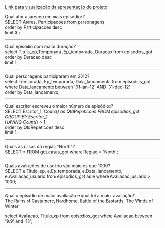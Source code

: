 [Link para visualização da apresentação do projeto](https://www.canva.com/design/DAFbxA7mwsw/cFhP-ZCdNYL3HtN2hTXz2A/view?utm_content=DAFbxA7mwsw&utm_campaign=designshare&utm_medium=link2&utm_source=sharebutton)

Qual ator apareceu em mais episódios?  
SELECT Atores, Participacoes from personagens  
order by Participacoes desc  
limit 3 ;    
    
----------------------------------------------------------------------------------------------------------------------------------------------  
Qual episódio com maior duração?  
select Titulo_ep,Temporada ,Ep_temporada, Duracao from episodios_got  
order by Duracao desc  
limit 1;    
  
  
----------------------------------------------------------------------------------------------------------------------------------------------  
Qual personagens participaram em 2012?  
select Temporada, Ep_temporada, Data_lancamento from episodios_got  
where Data_lancamento between '01-jan-12' AND '31-dec-12'  
order by Data_lancamento;   
      
    
----------------------------------------------------------------------------------------------------------------------------------------------  
Qual escritor escreveu o maior número de episódios?  
SELECT Escritor_1, Count(*) as QtdRepeticoes FROM episodios_got  
GROUP BY Escritor_1  
HAVING Count(*) > 1  
order by QtdRepeticoes desc  
limit 1;   

----------------------------------------------------------------------------------------------------------------------------------------------  
Quais as casas da região "North"?  
SELECT * FROM got.casas_got where Regiao = 'North';  
  
----------------------------------------------------------------------------------------------------------------------------------------------  
Quais avaliações de usuário são maiores que 1000?  
SELECT e.Titulo_ep, e.Ep_temporada, e.Data_lancamento, e.Avaliacao_usuario from episodios_got as e where Avaliacao_usuario > 1000;  
  
  
----------------------------------------------------------------------------------------------------------------------------------------------  
Qual o episodio de maior avaliação e qual foi a maior avaliação?  
The Rains of Castamere, Hardhome, Battle of the Bastards, The Winds of Winter   
  
select Avaliacao, Titulo_ep from episodios_got where Avaliacao between '9.9' and '10';  
